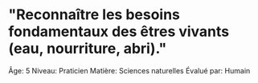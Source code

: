 # "Reconnaître les besoins fondamentaux des êtres vivants (eau, nourriture, abri)."

Âge: 5
Niveau: Praticien
Matière: Sciences naturelles
Évalué par: Humain